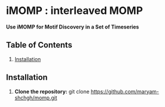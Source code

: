 # iMOMP : interleaved MOMP 

**Use iMOMP for Motif Discovery in a Set of Timeseries**

## Table of Contents
1. [Installation](#installation)

## Installation

1. **Clone the repository:**
   git clone https://github.com/maryam-shchgh/momp.git
